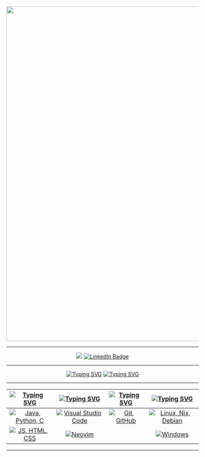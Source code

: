 <div align="center">
  <img src="hax.gif" width=875>
<hr>
  <a href="https://github.com/RohanHugh"><img src="https://komarev.com/ghpvc/?username=RohanHugh&color=brightgreen&style=for-the-badge"/><a/>
<a href="https://www.linkedin.com/in/rohan-hugh/">
  <img src="https://img.shields.io/badge/LinkedIn-%230077B5?style=for-the-badge&logo=linkedin&logoColor=white" alt="LinkedIn Badge"/>
<hr>
    <a href="https://git.io/typing-svg"><img src="https://readme-typing-svg.demolab.com?font=Fira+Code&size=32&pause=1000&color=11DF00&center=true&vCenter=true&width=435&lines=About+me%3A" alt="Typing SVG" /></a>
    <a href="https://git.io/typing-svg">
      <img src="https://readme-typing-svg.demolab.com?font=Fira+Code&size=18&pause=1000&color=00F71E&center=true&vCenter=true&multiline=true&repeat=false&random=false&width=950&height=75&lines=Computer+Scientist%2C+AI+Enjoyer+and+Video+Editor.;I+love+reggae+and+heavy+metal+and+I+love+to+play+competitively+in+badminton;%22Those+who+cannot+remember+the+past+are+condemned+to+repeat+it%22" alt="Typing SVG" />
    </a>




<hr>

| [![Typing SVG](https://readme-typing-svg.herokuapp.com?font=Fira+Code&size=25&pause=1000&color=00FF2B&center=true&vCenter=true&repeat=false&random=false&width=300&lines=Languages)](https://git.io/typing-svg) | [![Typing SVG](https://readme-typing-svg.herokuapp.com?font=Fira+Code&size=25&pause=1000&color=00FF2B&center=true&vCenter=true&repeat=false&random=false&width=200&lines=IDEs)](https://git.io/typing-svg) | [![Typing SVG](https://readme-typing-svg.herokuapp.com?font=Fira+Code&size=25&pause=1000&color=00FF2B&center=true&vCenter=true&repeat=false&random=false&width=200&lines=Tools)](https://git.io/typing-svg) | [![Typing SVG](https://readme-typing-svg.herokuapp.com?font=Fira+Code&size=25&pause=1000&color=00FF2B&center=true&vCenter=true&repeat=false&random=false&width=300&lines=Operating+Systems)](https://git.io/typing-svg) |
| ----- | ---- | ---- | ---- |
| <div align="center"><a href="https://skillicons.dev"><img src="https://skillicons.dev/icons?i=java,python,c" title="Java, Python, C"/></a></div> | <div align="center"><a href="https://skillicons.dev"><img src="https://skillicons.dev/icons?i=vscode" title="Visual Studio Code"/></a></div> | <div align="center"><a href="https://skillicons.dev"><img src="https://skillicons.dev/icons?i=git,github" title="Git, GitHub"/></a></div> | <div align="center"><a href="https://skillicons.dev"><img src="https://skillicons.dev/icons?i=linux,nix,debian" title="Linux, Nix, Debian"/></a></div> |
| <div align="center"><a href="https://skillicons.dev"><img src="https://skillicons.dev/icons?i=js,html,css" title="JS, HTML, CSS"/></a></div> |  <div align="center"><a href="https://skillicons.dev"><img src="https://skillicons.dev/icons?i=neovim" title="Neovim"/></a></div> |  | <div align="center"><a href="https://skillicons.dev"><img src="https://skillicons.dev/icons?i=windows" title="Windows"/></a></div> |

<hr>

<!-- You're not getting the coursework lol, get farmed and ty for the follow, go do it -->
